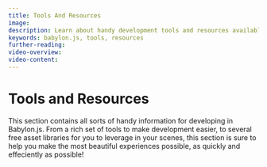 ```yaml
---
title: Tools And Resources
image:
description: Learn about handy development tools and resources available to you for creating stunning Babylon.js scenes.
keywords: babylon.js, tools, resources
further-reading:
video-overview:
video-content:
---
```


# Tools and Resources

This section contains all sorts of handy information for developing in Babylon.js. From a rich set of tools to make development easier, to several free asset libraries for you to leverage in your scenes, this section is sure to help you make the most beautiful experiences possible, as quickly and effeciently as possible!
